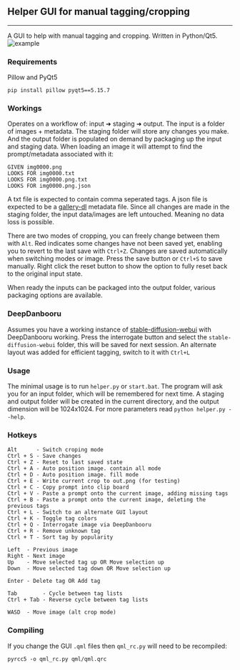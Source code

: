 ## Helper GUI for manual tagging/cropping
--------
A GUI to help with manual tagging and cropping. Written in Python/Qt5.
![example](https://github.com/arenatemp/sd-tagging-helper/raw/master/screenshot.png)

### Requirements
Pillow and PyQt5
```
pip install pillow pyqt5==5.15.7
```

### Workings
Operates on a workflow of: input ➜ staging ➜ output. The input is a folder of images + metadata. The staging folder will store any changes you make. And the output folder is populated on demand by packaging up the input and staging data. When loading an image it will attempt to find the prompt/metadata associated with it:
```
GIVEN img0000.png
LOOKS FOR img0000.txt
LOOKS FOR img0000.png.txt
LOOKS FOR img0000.png.json
```
A txt file is expected to contain comma seperated tags. A json file is expected to be a [gallery-dl](https://github.com/mikf/gallery-dl) metadata file.
Since all changes are made in the staging folder, the input data/images are left untouched. Meaning no data loss is possible.

There are two modes of cropping, you can freely change between them with `Alt`. Red indicates some changes have not been saved yet, enabling you to revert to the last save with `Ctrl+Z`. Changes are saved automatically when switching modes or image. Press the save button or `Ctrl+S` to save manually. Right click the reset button to show the option to fully reset back to the original input state.

When ready the inputs can be packaged into the output folder, various packaging options are available.

### DeepDanbooru
Assumes you have a working instance of [stable-diffusion-webui](https://github.com/AUTOMATIC1111/stable-diffusion-webui) with DeepDanbooru working.
Press the interrogate button and select the `stable-diffusion-webui` folder, this will be saved for next session.
An alternate layout was added for efficient tagging, switch to it with `Ctrl+L`

### Usage
The minimal usage is to run `helper.py` or `start.bat`. The program will ask you for an input folder, which will be remembered for next time. A staging and output folder will be created in the current directory, and the output dimension will be 1024x1024. For more parameters read `python helper.py --help`.

### Hotkeys
```
Alt      - Switch croping mode
Ctrl + S - Save changes
Ctrl + Z - Reset to last saved state
Ctrl + A - Auto position image. contain all mode
Ctrl + D - Auto position image. fill mode
Ctrl + E - Write current crop to out.png (for testing)
Ctrl + C - Copy prompt into clip board
Ctrl + V - Paste a prompt onto the current image, adding missing tags
Ctrl + B - Paste a prompt onto the current image, deleting the previous tags
Ctrl + L - Switch to an alternate GUI layout
Ctrl + K - Toggle tag colors
Ctrl + Q - Interrogate image via DeepDanbooru
Ctrl + R - Remove unknown tag
Ctrl + T - Sort tag by popularity

Left  - Previous image
Right - Next image
Up    - Move selected tag up OR Move selection up
Down  - Move selected tag down OR Move selection up

Enter - Delete tag OR Add tag

Tab        - Cycle between tag lists
Ctrl + Tab - Reverse cycle between tag lists

WASD  - Move image (alt crop mode)
```

### Compiling
If you change the GUI `.qml` files then `qml_rc.py` will need to be recompiled:
```
pyrcc5 -o qml_rc.py qml/qml.qrc
```